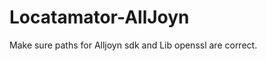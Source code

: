 Locatamator-AllJoyn
===================


Make sure paths for Alljoyn sdk and Lib openssl are correct.


